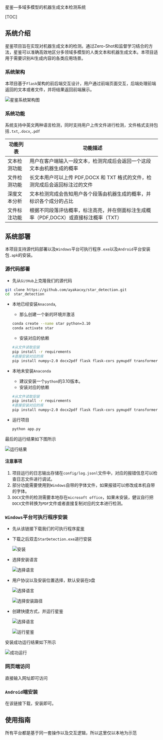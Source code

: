 星鉴—多域多模型的机器生成文本检测系统

[TOC]

## 系统介绍

星鉴项目旨在实现对机器生成文本的检测。通过Zero-Shot和监督学习结合的方法，星鉴可以准确高效地区分多领域多模型的人类文本和机器生成文本。本项目适用于需要识别AI生成内容的各类应用场景。

### 系统架构

本项目基于`Flask`架构的前后端交互设计，用户通过前端页面交互，后端处理前端返回的文本或者文件，并将结果返回前端展示。

![星鉴系统架构图](figures\system_architecture_diagram.jpg)

### 系统功能

系统支持中英文两种语言检测，同时支持用户上传文件进行检测，文件格式支持包括`.txt`,`.docx`,`.pdf`

| 功能列表     | 功能描述                                                     |
| ------------ | ------------------------------------------------------------ |
| 文本检测功能 | 用户在客户端输入一段文本，检测完成后会返回一个这段文本由机器生成的概率 |
| 文件检测功能 | 长文本用户可以上传 PDF,DOCX 和 TXT 格式的文件，检测完成后会返回标注过的文件 |
| 深度文本分析 | 文本检测完成会告知用户各个段落由机器生成的概率，并标识各个成分的占比 |
| 文件标注功能 | 根据不同段落评估概率，标注高亮，并在侧面标注生成概率（PDF,DOCX）或直接标注概率（TXT） |

## 系统部署

本项目支持源代码部署以及`Windows`平台可执行程序`.exe`以及`Android`平台安装包`.apk`的安装。

### 源代码部署

- 先从`GitHub`上克隆我们的源代码

```bash
git clone https://github.com/ayakacxy/star_detection.git
cd  star_detection
```

- 本地已经安装`Anaconda`,

  - 那么创建一个新的环境并激活

  ```bash
  conda create --name star python=3.10
  conda activate star
  ```

  - 安装对应的依赖

  ```bash
  #从文件读取安装
  pip install -r requirements
  #直接安装对应的库
  pip install numpy<2.0 docx2pdf flask flask-cors pymupdf transformers torch pypdf2 reportlab matplotlib svglib requests tqdm PySide6
  ```

- 本地未安装`Anaconda`

  - 建议安装一个`python`的3.10版本。
  - 安装对应的依赖

  ```bash
  #从文件读取安装
  pip install -r requirements
  #直接安装对应的库
  pip install numpy<2.0 docx2pdf flask flask-cors pymupdf transformers torch pypdf2 reportlab matplotlib svglib requests tqdm PySide6
  ```

- 运行项目

  ```bash
  python app.py
  ```

最后的运行结果如下图所示

![运行结果](figures\execution_result.png)

#### 注意事项

1. 项目运行的日志输出存储在`config/log.jsonl`文件中，对应的报错信息可以检查日志文件进行调试。
2. 部分功能需要使用到`Windows`自带的字体文件，如果报错可以修改成本机自带的字体。
3. `DOCX`文件的检测需要本地存在`microsoft office`，如果未安装，健议自行把`DOCX`文件转换为`PDF`文件或者直接复制对应的文本进行检测。

###  `Windows`平台可执行程序安装

- 先从该链接下载我们的可执行程序[星鉴](https://rec.ustc.edu.cn/share/45b5f090-4bfa-11ef-81e7-0fc80e73d6c5)

- 下载之后双击`StarDetection.exe`进行安装

  ![安装](figures/installation.png)

- 选择安装语言

  ![选择语言](figures\select_language.png)

- 用户协议以及安装位置选择，默认安装在`D`盘

  ![选择语言](figures\select_language.png)

  ![选择安装路径](figures\select_installation_path.png)

- 创建快捷方式，并运行星鉴

  ![选择语言](figures\create_shortcut.png)

  ![运行星鉴](figures\run_star_detection.png)

安装成功运行结果如下所示

![成功运行](figures\successful_execution.png)

### 网页端访问

直接输入网址即可访问

### `Android`端安装

在该链接下载，安装即可。

## 使用指南

所有平台都是基于同一套操作以及交互逻辑，所以这里仅以本地为示范

